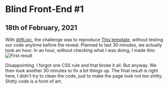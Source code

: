 # Blind Front-End #1
## 18th of February, 2021
With [@ftLoic](https://twitter.com/ftLoic), the challenge was to reproduce [This template](https://html5up.net/spectral), without testing our code anytime before the reveal. Planned to last 30 minutes, we actually took an hour. 
In an hour, without checking what I was doing, I made this:
![First result](readme-img.png)

Disappointing. I forgot one CSS rule and that broke it all. But anyway. We then took another 30 minutes to fix a bit things up. The final result is right here, I didn't try to clean the code, just to make the page look not too shitty. Shitty code is a form of art.
